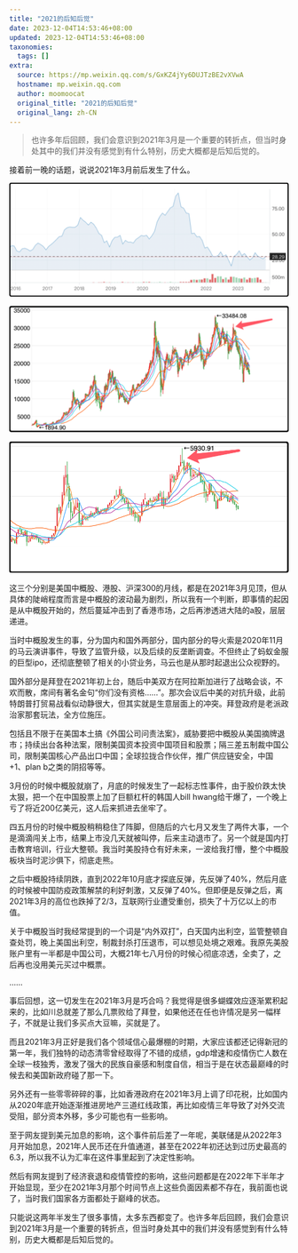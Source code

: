 ```yaml
---
title: "2021的后知后觉"
date: 2023-12-04T14:53:46+08:00
updated: 2023-12-04T14:53:46+08:00
taxonomies:
  tags: []
extra:
  source: https://mp.weixin.qq.com/s/GxKZ4jYy6DUJTzBE2vXVwA
  hostname: mp.weixin.qq.com
  author: moomoocat
  original_title: "2021的后知后觉"
  original_lang: zh-CN
---
```

> 也许多年后回顾，我们会意识到2021年3月是一个重要的转折点，但当时身处其中的我们并没有感觉到有什么特别，历史大概都是后知后觉的。


接着前一晚的话题，说说2021年3月前后发生了什么。

![图片](640.png)

![图片](640.1.png)

![图片](640.2.png)

这三个分别是美国中概股、港股、沪深300的月线，都是在2021年3月见顶，但从具体的陡峭程度而言是中概股的波动最为剧烈，所以我有一个判断，即事情的起因是从中概股开始的，然后蔓延冲击到了香港市场，之后再渗透进大陆的a股，层层递进。

当时中概股发生的事，分为国内和国外两部分，国内部分的导火索是2020年11月的马云演讲事件，导致了监管升级，以及后续的反垄断调查。不但终止了蚂蚁金服的巨型ipo，还彻底整顿了相关的小贷业务，马云也是从那时起退出公众视野的。

国外部分是拜登在2021年初上台，随后中美双方在阿拉斯加进行了战略会谈，不欢而散，席间有著名金句“你们没有资格……”。那次会议后中美的对抗升级，此前特朗普打贸易战看似动静很大，但其实就是生意层面上的冲突。拜登政府是老派政治家那套玩法，全方位施压。

包括且不限于在美国本土搞《外国公司问责法案》，威胁要把中概股从美国摘牌退市；持续出台各种法案，限制美国资本投资中国项目和股票；隔三差五制裁中国公司，限制美国核心产品出口中国；全球拉拢合作伙伴，推广供应链安全，中国+1、plan b之类的阴招等等。

3月份的时候中概股就崩了，月底的时候发生了一起标志性事件，由于股价跌太快太狠，把一个在中国股票上加了巨额杠杆的韩国人bill hwang给干爆了，一个晚上亏了将近200亿美元，这人后来抓进去坐牢了。

四五月份的时候中概股稍稍稳住了阵脚，但随后的六七月又发生了两件大事，一个是滴滴闯关上市，结果上市没几天就被叫停，后来主动退市了。另一个就是国内打击教育培训，行业大整顿。我当时美股持仓有好未来，一波给我打懵，整个中概股板块当时泥沙俱下，彻底走熊。

之后中概股持续阴跌，直到2022年10月底才探底反弹，先反弹了40%，然后月底的时候被中国防疫政策解禁的利好刺激，又反弹了40%。但即便是反弹之后，离2021年3月的高位也跌掉了2/3，互联网行业遭受重创，损失了十万亿以上的市值。  

关于中概股当时我经常提到的一个词是“内外双打”，白天国内出利空，监管整顿自查处罚，晚上美国出利空，制裁封杀打压退市，可以想见处境之艰难。我原先美股账户里有一半都是中国公司，大概21年七八月份的时候心彻底凉透，全卖了，之后再也没用美元买过中概票。

……  

事后回想，这一切发生在2021年3月是巧合吗？我觉得是很多蝴蝶效应逐渐累积起来的，比如川总就差了那么几票败给了拜登，如果他还在任也许情况是另一幅样子，不就是让我们多买点大豆嘛，买就是了。

而且2021年3月正好是我们各个领域信心最爆棚的时期，大家应该都还记得新冠的第一年，我们独特的动态清零曾经取得了不错的成绩，gdp增速和疫情伤亡人数在全球一枝独秀，激发了强大的民族自豪感和制度自信，相当于是在状态最巅峰的时候去和美国新政府碰了那一下。  

另外还有一些零零碎碎的事，比如香港政府在2021年3月上调了印花税，比如国内从2020年底开始逐渐推进房地产三道红线政策，再比如疫情三年导致了对外交流受阻，部分资本外移，多少可能也有一些影响。

至于网友提到美元加息的影响，这个事件前后差了一年呢，美联储是从2022年3月开始加息，2021年人民币还在升值通道，甚至在2022年初还达到过历史最高的6.3，所以我不认为汇率在这件事里起到了决定性影响。  

然后有网友提到了经济衰退和疫情管控的影响，这些问题都是在2022年下半年才开始显现，至少在2021年3月那个时间节点上这些负面因素都不存在，我前面也说了，当时我们国家各方面都处于巅峰的状态。

只能说这两年半发生了很多事情，太多东西都变了。也许多年后回顾，我们会意识到2021年3月是一个重要的转折点，但当时身处其中的我们并没有感觉到有什么特别，历史大概都是后知后觉的。
